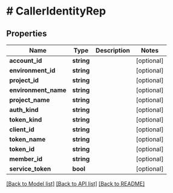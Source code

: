 # # CallerIdentityRep

## Properties

Name | Type | Description | Notes
------------ | ------------- | ------------- | -------------
**account_id** | **string** |  | [optional]
**environment_id** | **string** |  | [optional]
**project_id** | **string** |  | [optional]
**environment_name** | **string** |  | [optional]
**project_name** | **string** |  | [optional]
**auth_kind** | **string** |  | [optional]
**token_kind** | **string** |  | [optional]
**client_id** | **string** |  | [optional]
**token_name** | **string** |  | [optional]
**token_id** | **string** |  | [optional]
**member_id** | **string** |  | [optional]
**service_token** | **bool** |  | [optional]

[[Back to Model list]](../../README.md#models) [[Back to API list]](../../README.md#endpoints) [[Back to README]](../../README.md)
